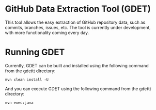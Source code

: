 # GitHub Data Extraction Tool (GDET)

This tool allows the easy extraction of GitHub repository data, such as commits, branches, issues, etc.  The tool is currently under development, with more functionality coming every day.  

# Running GDET

Currently, GDET can be built and installed using the following command from the gdettt directory:

`mvn clean install -U`

And you can execute GDET using the following command from the gdettt directory:

`mvn exec:java`
